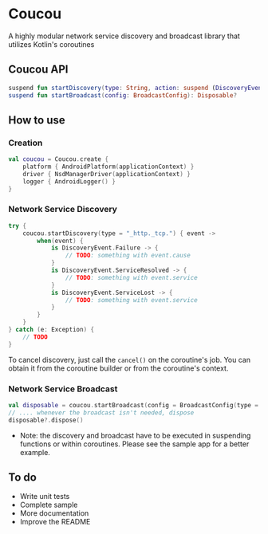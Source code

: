 # Coucou
A highly modular network service discovery and broadcast library that utilizes Kotlin's coroutines 

## Coucou API
```kotlin
suspend fun startDiscovery(type: String, action: suspend (DiscoveryEvent) -> Unit)
suspend fun startBroadcast(config: BroadcastConfig): Disposable?
```

## How to use

### Creation
```kotlin
val coucou = Coucou.create {
    platform { AndroidPlatform(applicationContext) }
    driver { NsdManagerDriver(applicationContext) }
    logger { AndroidLogger() }
}
```
### Network Service Discovery
```kotlin
try {
    coucou.startDiscovery(type = "_http._tcp.") { event ->
        when(event) {
            is DiscoveryEvent.Failure -> {
                // TODO: something with event.cause
            }
            is DiscoveryEvent.ServiceResolved -> {
                // TODO: something with event.service
            }
            is DiscoveryEvent.ServiceLost -> {
                // TODO: something with event.service
            }
        }
    }
} catch (e: Exception) {
    // TODO
}
```

To cancel discovery, just call the `cancel()` on the coroutine's job. You can obtain it from the coroutine builder or from the coroutine's context.

### Network Service Broadcast
```kotlin
val disposable = coucou.startBroadcast(config = BroadcastConfig(type = "_http._tcp.", name = "Coucou", port = 8080)) 
// .... whenever the broadcast isn't needed, dispose
disposable?.dispose()
```

* Note: the discovery and broadcast have to be executed in suspending functions or within coroutines. Please see the sample app for a better example.
    
## To do
* Write unit tests 
* Complete sample
* More documentation
* Improve the README

